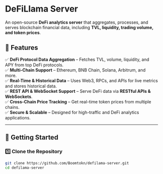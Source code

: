 # **DeFiLlama Server**  

An open-source **DeFi analytics server** that aggregates, processes, and serves blockchain financial data, including **TVL, liquidity, trading volume, and token prices**.  

## **🚀 Features**  

✅ **DeFi Protocol Data Aggregation** – Fetches TVL, volume, liquidity, and APY from top DeFi protocols.  
✅ **Multi-Chain Support** – Ethereum, BNB Chain, Solana, Arbitrum, and more.  
✅ **Real-Time & Historical Data** – Uses Web3, RPCs, and APIs for live metrics and stores historical data.  
✅ **REST API & WebSocket Support** – Serve DeFi data via **RESTful APIs & WebSockets**.  
✅ **Cross-Chain Price Tracking** – Get real-time token prices from multiple chains.  
✅ **Secure & Scalable** – Designed for high-traffic and DeFi analytics applications.  

---

## **📌 Getting Started**  

### **1️⃣ Clone the Repository**  

```sh
git clone https://github.com/Boomtokn/defilama-server.git
cd defilama-server
